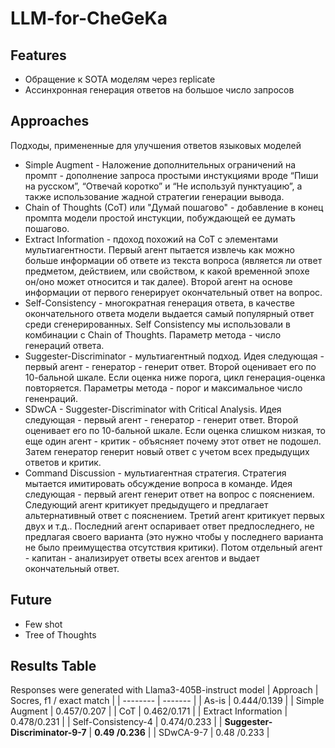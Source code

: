 # LLM-for-CheGeKa

## Features
* Обращение к SOTA моделям через replicate
* Ассинхронная генерация ответов на большое число запросов

## Approaches
Подходы, примененные для улучшения ответов языковых моделей
* Simple Augment - Наложение дополнительных ограничений на промпт - дополнение запроса простыми инстукциями вроде “Пиши на русском”, “Отвечай коротко”
и “Не используй пунктуацию”, а также использование жадной стратегии генерации вывода.
* Chain of Thoughts (CoT) или "Думай пошагово" - добавление в конец промпта модели простой инстукции, побуждающей ее думать пошагово.
* Extract Information - пдоход похожий на CoT с элементами мультиагентности. Первый агент пытается извлечь как можно больше информации об ответе из текста вопроса
(является ли ответ предметом, действием, или свойством, к какой временной эпохе он/оно может относится и так далее). Второй агент на основе информации от первого генерирует окончательный ответ на вопрос.
* Self-Consistency - многократная генерация ответа, в качестве окончательного ответа модели выдается самый популярный ответ среди сгенерированных.
Self Consistency мы использовали в комбинации с Chain of Thoughts. Параметр метода - число генераций ответа.
* Suggester-Discriminator - мультиагентный подход. Идея следующая - первый агент - генератор - генерит ответ. Второй оценивает его по 10-бальной шкале. Если оценка ниже порога,
цикл генерация-оценка повторяется. Параметры метода - порог и максимальное число гененраций.
* SDwCA - Suggester-Discriminator with Critical Analysis. Идея следующая - первый агент - генератор - генерит ответ. Второй оценивает его по 10-бальной шкале. Если оценка слишком низкая, то еще один агент - критик - объясняет почему этот ответ не подошел. Затем генератор генерит новый ответ с учетом всех предыдущих ответов и критик.
* Command Discussion - мультиагентная стратегия. Стратегия мытается имитировать обсуждение вопроса в команде. Идея следующая - первый агент генерит ответ на вопрос с пояснением. Следующий агент критикует предыдущего и предлагает альтернативный ответ с пояснением. Третий агент критикует первых двух и т.д.. Последний агент оспаривает ответ предпоследнего, не предлагая своего варианта
(это нужно чтобы у последнего варианта не было преимущества отсутствия критики). Потом отдельный агент - капитан - анализирует ответы всех агентов и выдает окончательный ответ.

## Future
* Few shot
* Tree of Thoughts

## Results Table
Responses were generated with Llama3-405B-instruct model
| Approach    | Socres, f1 / exact match |
| -------- | ------- |
| As-is  | 0.444/0.139 |
| Simple Augment | 0.457/0.207 |
| CoT | 0.462/0.171 |
| Extract Information | 0.478/0.231 |
| Self-Consistency-4 | 0.474/0.233 |
| **Suggester-Discriminator-9-7** | **0.49 /0.236** |
| SDwCA-9-7 | 0.48 /0.233 |

